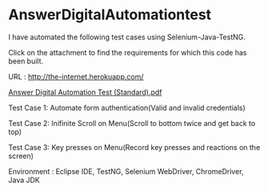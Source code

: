 # AnswerDigitalAutomationtest


I have automated the following test cases using Selenium-Java-TestNG.

Click on the attachment to find the requirements for which this code has been built.

URL : http://the-internet.herokuapp.com/

[Answer Digital Automation Test (Standard).pdf](https://github.com/DivyaTharanikumar/AnswerDigitalAutomationtest/files/6123351/Answer.Digital.Automation.Test.Standard.pdf)


Test Case 1: Automate form authentication(Valid and invalid credentials)

Test Case 2: Inifinite Scroll on Menu(Scroll to bottom twice and get back to top)

Test Case 3: Key presses on Menu(Record key presses and reactions on the screen)

Environment : Eclipse IDE, TestNG, Selenium WebDriver, ChromeDriver, Java JDK
